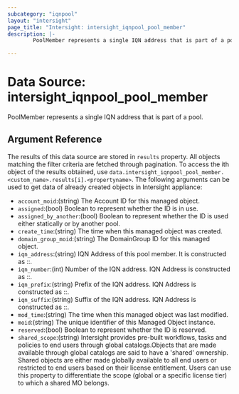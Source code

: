```yaml
---
subcategory: "iqnpool"
layout: "intersight"
page_title: "Intersight: intersight_iqnpool_pool_member"
description: |-
        PoolMember represents a single IQN address that is part of a pool.

---
```


# Data Source: intersight_iqnpool_pool_member
PoolMember represents a single IQN address that is part of a pool.
## Argument Reference
The results of this data source are stored in `results` property.
All objects matching the filter criteria are fetched through pagination.
To access the ith object of the results obtained, use `data.intersight_iqnpool_pool_member.<custom_name>.results[i].<propertyname>`.
The following arguments can be used to get data of already created objects in Intersight appliance:
* `account_moid`:(string) The Account ID for this managed object. 
* `assigned`:(bool) Boolean to represent whether the ID is in use. 
* `assigned_by_another`:(bool) Boolean to represent whether the ID is used either statically or by another pool. 
* `create_time`:(string) The time when this managed object was created. 
* `domain_group_moid`:(string) The DomainGroup ID for this managed object. 
* `iqn_address`:(string) IQN Address of this pool member. It is constructed as <prefix>:<suffix>:<number>. 
* `iqn_number`:(int) Number of the IQN address. IQN Address is constructed as <prefix>:<suffix>:<number>. 
* `iqn_prefix`:(string) Prefix of the IQN address. IQN Address is constructed as <prefix>:<suffix>:<number>. 
* `iqn_suffix`:(string) Suffix of the IQN address. IQN Address is constructed as <prefix>:<suffix>:<number>. 
* `mod_time`:(string) The time when this managed object was last modified. 
* `moid`:(string) The unique identifier of this Managed Object instance. 
* `reserved`:(bool) Boolean to represent whether the ID is reserved. 
* `shared_scope`:(string) Intersight provides pre-built workflows, tasks and policies to end users through global catalogs.Objects that are made available through global catalogs are said to have a 'shared' ownership. Shared objects are either made globally available to all end users or restricted to end users based on their license entitlement. Users can use this property to differentiate the scope (global or a specific license tier) to which a shared MO belongs. 
 
